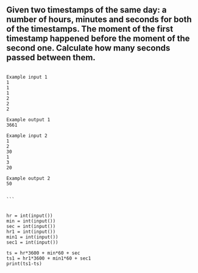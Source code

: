 ## Given two timestamps of the same day: a number of hours, minutes and seconds for both of the timestamps. The moment of the first timestamp happened before the moment of the second one. Calculate how many seconds passed between them.


````

Example input 1
1
1
1
2
2
2

Example output 1
3661

Example input 2
1
2
30
1
3
20

Example output 2
50


```


hr = int(input())
min = int(input())
sec = int(input())
hr1 = int(input())
min1 = int(input())
sec1 = int(input())

ts = hr*3600 + min*60 + sec
ts1 = hr1*3600 + min1*60 + sec1
print(ts1-ts)

